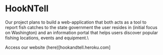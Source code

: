 # HookNTell
Our project plans to build a web-application that both acts as a tool to report fish catches to the state government the user resides in (initial focus on Washington) and an information portal that helps users discover popular fishing locations, events and equipment.\

Access our website (here)[hookandtell.heroku.com]
